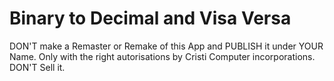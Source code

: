 # Binary to Decimal and Visa Versa

DON'T make a Remaster or Remake of this App and PUBLISH it under YOUR Name. Only with the right autorisations by Cristi Computer incorporations.
DON'T Sell it.
